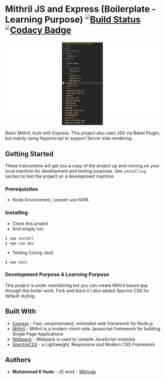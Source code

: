 # Mithril JS and Express (Boilerplate - Learning Purpose) [![Build Status](https://travis-ci.org/mkhuda/mith-express.svg?branch=master)](https://travis-ci.org/mkhuda/mith-express) [![Codacy Badge](https://api.codacy.com/project/badge/Grade/0c355526df7d41139076c55a3f769ef4)](https://www.codacy.com/app/mkhuda/mith-express?utm_source=github.com&amp;utm_medium=referral&amp;utm_content=mkhuda/mith-express&amp;utm_campaign=Badge_Grade)

!['tree_structure'](https://raw.githubusercontent.com/mkhuda/mith-express/master/tree-structure.png)

Basic Mithril, built with Express. This project also uses JSX via Babel Plugin, but mainly using Hyperscript to support Server side rendering.

## Getting Started

These instructions will get you a copy of the project up and running on your local machine for development and testing purposes. See `installing` section to test the project on a development machine.

### Prerequisites

- Node Environment, I prever use NVM.

### Installing

- Clone this project
- And simply run
```
$ npm install
$ npm run dev
```
- Testing (Using Jest)
```
$ npm test
```

### Development Purpose & Learning Purpose

This project is under maintaining but you can create Mithril based app through this boiler work. Fork and learn it I also added Spectre CSS for default styling.

## Built With

* [Express](https://expressjs.com/) - Fast, unopinionated, minimalist web framework for Node.js
* [Mithril](https://mithril.js.org) - Mithril is a modern client-side Javascript framework for building Single Page Applications
* [Webpack](https://webpack.js.org) - Webpack is used to compile JavaScript modules.
* [SpectreCSS](https://picturepan2.github.io/spectre/) - a Lightweight, Responsive and Modern CSS Framework

## Authors

* **Muhammad K Huda** - *JS work* - [Mkhuda](https://github.com/mkhuda)
